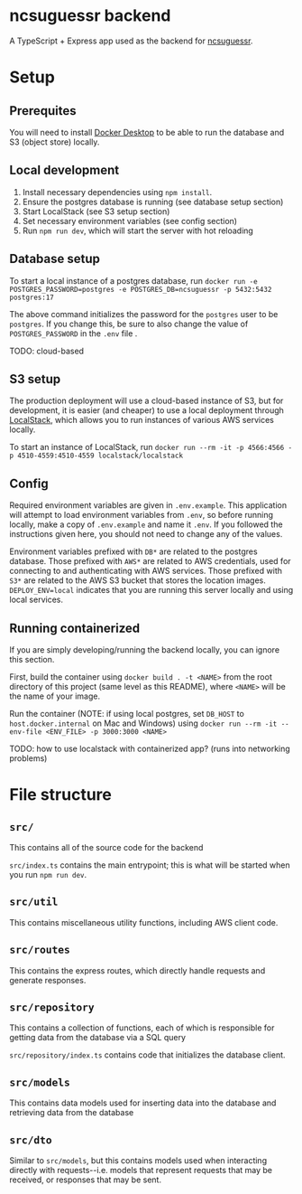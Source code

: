 # ncsuguessr backend

A TypeScript + Express app used as the backend for [ncsuguessr](https://github.com/NCSU-App-Development-Club/ncsuguessr).

# Setup

## Prerequites

You will need to install [Docker Desktop](https://www.docker.com/products/docker-desktop/) to be able to run the database and S3 (object store) locally.

## Local development

1. Install necessary dependencies using `npm install`.
2. Ensure the postgres database is running (see database setup section)
3. Start LocalStack (see S3 setup section)
4. Set necessary environment variables (see config section)
5. Run `npm run dev`, which will start the server with hot reloading

## Database setup

To start a local instance of a postgres database, run `docker run -e POSTGRES_PASSWORD=postgres -e POSTGRES_DB=ncsuguessr -p 5432:5432 postgres:17`

The above command initializes the password for the `postgres` user to be `postgres`. If you change this, be sure to also change the value of `POSTGRES_PASSWORD` in the `.env` file .

TODO: cloud-based

## S3 setup

The production deployment will use a cloud-based instance of S3, but for development, it is easier (and cheaper) to use a local deployment through [LocalStack](https://docs.localstack.cloud/overview/), which allows you to run instances of various AWS services locally.

To start an instance of LocalStack, run `docker run --rm -it -p 4566:4566 -p 4510-4559:4510-4559 localstack/localstack`

## Config

Required environment variables are given in `.env.example`. This application will attempt to load environment variables from `.env`, so before running locally, make a copy of `.env.example` and name it `.env`. If you followed the instructions given here, you should not need to change any of the values.

Environment variables prefixed with `DB*` are related to the postgres database. Those prefixed with `AWS*` are related to AWS credentials, used for connecting to and authenticating with AWS services. Those prefixed with `S3*` are related to the AWS S3 bucket that stores the location images. `DEPLOY_ENV=local` indicates that you are running this server locally and using local services.

## Running containerized

If you are simply developing/running the backend locally, you can ignore this section.

First, build the container using `docker build . -t <NAME>` from the root directory of this project (same level as this README), where `<NAME>` will be the name of your image.

Run the container (NOTE: if using local postgres, set `DB_HOST` to `host.docker.internal` on Mac and Windows) using `docker run --rm -it --env-file <ENV_FILE> -p 3000:3000 <NAME>`

TODO: how to use localstack with containerized app? (runs into networking problems)

# File structure

## `src/`

This contains all of the source code for the backend

`src/index.ts` contains the main entrypoint; this is what will be started when you run `npm run dev`.

## `src/util`

This contains miscellaneous utility functions, including AWS client code.

## `src/routes`

This contains the express routes, which directly handle requests and generate responses.

## `src/repository`

This contains a collection of functions, each of which is responsible for getting data from the database via a SQL query

`src/repository/index.ts` contains code that initializes the database client.

## `src/models`

This contains data models used for inserting data into the database and retrieving data from the database

## `src/dto`

Similar to `src/models`, but this contains models used when interacting directly with requests--i.e. models that represent requests that may be received, or responses that may be sent.
